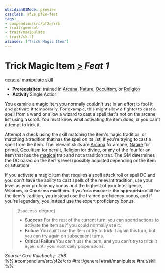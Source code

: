 ```yaml
---
obsidianUIMode: preview
cssclass: pf2e,pf2e-feat
tags:
- compendium/src/pf2e/crb
- trait/general
- trait/manipulate
- trait/skill
aliases: ["Trick Magic Item"]
---
```

# Trick Magic Item  [>](chapter-9-playing-the-game.md#Actions "Single Action") *Feat 1*  
[general](general.md "General Feat Trait")  [manipulate](manipulate.md "Manipulate General Trait")  [skill](skill.md "Skill Feat Trait")  

- **Prerequisites**: trained in [Arcana](skills.md#Arcana), [Nature](skills.md#Nature), [Occultism](skills.md#Occultism), or [Religion](skills.md#Religion)
- **Activity** Single Action

You examine a magic item you normally couldn't use in an effort to fool it and activate it temporarily. For example, this might allow a fighter to cast a spell from a wand or allow a wizard to cast a spell that's not on the arcane list using a scroll. You must know what activating the item does, or you can't attempt to trick it.

Attempt a check using the skill matching the item's magic tradition, or matching a tradition that has the spell on its list, if you're trying to cast a spell from the item. The relevant skills are [Arcana](skills.md#Arcana) for arcane, [Nature](skills.md#Nature) for primal, [Occultism](skills.md#Occultism) for occult, [Religion](skills.md#Religion) for divine, or any of the four for an item that has the [magical](magical.md "Magical Item Trait") trait and not a tradition trait. The GM determines the DC based on the item's level (possibly adjusted depending on the item or situation)

If you activate a magic item that requires a spell attack roll or spell DC and you don't have the ability to cast spells of the relevant tradition, use your level as your proficiency bonus and the highest of your Intelligence, Wisdom, or Charisma modifiers. If you're a master in the appropriate skill for the item's tradition, you instead use the trained proficiency bonus, and if you're legendary, you instead use the expert proficiency bonus.

> [!success-degree] 
> - **Success** For the rest of the current turn, you can spend actions to activate the item as if you could normally use it.
> - **Failure** You can't use the item or try to trick it again this turn, but you can try again on subsequent turns.
> - **Critical Failure** You can't use the item, and you can't try to trick it again until your next daily preparations.

*Source: Core Rulebook p. 268*  
%% #compendium/src/pf2e/crb #trait/general #trait/manipulate #trait/skill %%